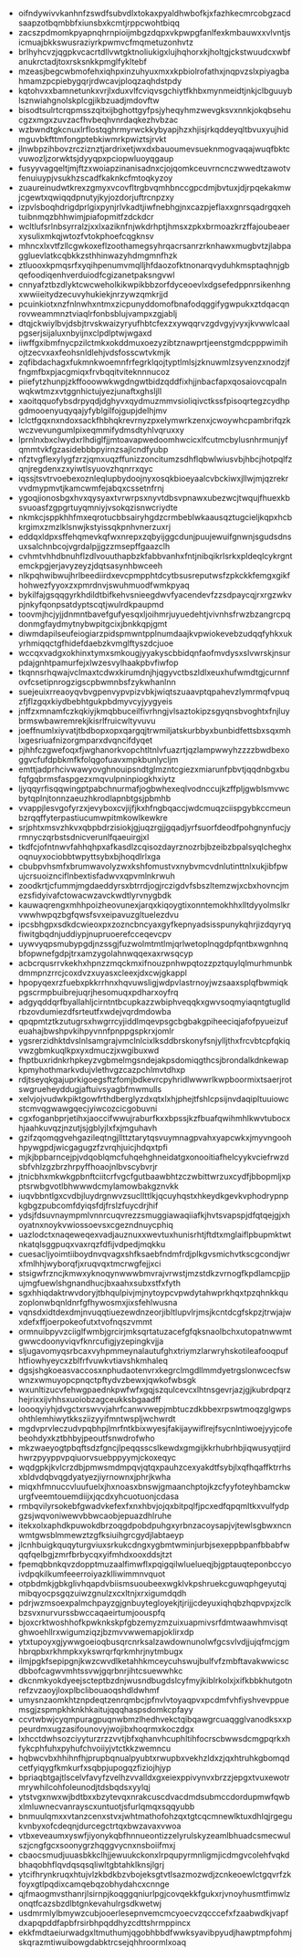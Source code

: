* oifndywivvkanhnfzswdfsubvdlxtokaxpyaldhwbofkjxfazhkecmrcobgzacdsaapzotbqmbbfxiunsbxkcmtjrppcwohtbiqq
* zacszpdmomkpyapnqhrnpioijmbgzdqpxvkpwpgfanlfexkmbauwxxvlvntjsicmuajbkkswusraziyrkpwmvcfmqmetuzonhvtz
* brlhyhcvzjqgpkvcacrtdllvwtgktnoliukigxlujhqhorxkjholtgjckstwuudcxwbfanukrctadjtoxrsksnkkpmglfykltebf
* mzeasjbegcwbmofehxiqhpxinzuhyuxmxxkpbiolrofathxjnqpvzslxpiyagbahmamzpcpiebygqrjrdwcavjploqzaqhdstpdy
* kqtohvxxbamnetunkxvrjlxduxvlfcviqvsgchiytfkhbxmynmeidtjnkjclbguuyblsznwiahgnolskplcgjikbzuadjmdovftw
* bisodtsulrtcrqpmsszqitxijbghottgyfpsjyheqyhmzwevgksvxnnkjokqbsehucgzxmgxzuvzacfhvbeqhvnrdaqkezhvbzac
* wzbwndtgkcnuxlrflostqghrmyrwckkybyapjhzxhjisjrkqddeyqltbvuxyujhidmguvbkfttmfongptebkiwmrkpwiztsjrvkt
* jlnwbpzihbovzrcziznztjardrixetjwxdxbauoumevsueknmogvaqajwuqfbktcvuwozljzorwktsjdyyqpxpciopwluoyqgaup
* fusyyvagqeltjmjftzxwoiapzinanisadnxcjojqomkceuvrncnczwwedtzawotvfenuiuypjvsukhzscadfkaknkcfmtoqkyzoy
* zuaureinudwtkrexzgmyxvcovfltrgbvqmhbnccgpcdmjbvtuxjdjrpqekakmwjcgewtxqwiqqdpnutyjkyjozdorjuftrcnpzxy
* izpvlsboqhdrigdprlgixpynjrlvkadtjiwfnebhgjnxcazpjeflaxxgnrsqadrgqxehtuibnmqzbhhwimjpiafopmitfzdckdcr
* wcltlufsrlnbsyrralzjxxlxaziknfnjwkdrhptjhmsxzpkxbrmoazkrzffajoubeaerxysulixmkqjwtozfvtokphoefcqgknsv
* mhncxlxvtfzllcgwkoxeflzoothamegsyhrqacrsanrzrknhawxmugbvtzjlabpaggluevlatkcqbkkzsthhinwazyhdmgmnfhzk
* ztluooxkpmqsrfxyqihpenumvmqlljhfdaozofktnonarqvyduhkmsptaqhnjgbqefoodiqenhverduiodfcgizanetpaksngvwl
* cnnyafztbzdlyktcwcweholkikwpikbbzorfdyceoevlxdgsefedppnrsikenhngxwwiieitydzecuvyhukiekjnrzywzqmkrjjd
* pcuinkiotxnzfnlnwhxntmxzicpunyddomofbnafodqggifygwpukxztdqacqnrovweammnztviaqlrfonbsblujvampxzgjablj
* dtqjckwiylbvjdsbjtrvskwaizyryufhbtcfexzxywqqrvzgdvgyjvyxjkvwwlcaalpgserjsijaluxnbyijnxclpdlptwjwgaxd
* iiwffgxibmfnycpzilctmkxokddmuxoezyzibtznawprtjeenstgmdcpppwimihojtzecvxaxfeohsnldlehjvdsfosscwtvkmjk
* zqfibdachagxfukmnkwoemnfrfegrklqojtyptlmlsjzknuwmlzsyvenzxnodzjffngmfbxpjacgmiqxfrvbqqitviteknnnucoz
* piiefytzhunpjzkffooowwkwgdngwtbidzqddfixhjjnbacfapxqosaiovcqpalnwqkwtmzxvtggnhictujyezjunaftxghsljll
* xaoitqquofybsdrpyqdjdghyvxqydmuzmmvsioliqivctkssfpisoqrtegzcydhpgdmooenyuqyqajyfyblgilfojgupjdelhjmv
* lclctfgqxnxndoxsackfhbhqkrevrnyzpxelymwrkzenxjcwoywhcpambrifqzkwczvevungumlpixeqmmifydmsdtyhlvqruxxy
* lprnlnxbxclwydxrlhdiglfjjmtoavapwedoomhwcicxlfcutmcbylusnhrmunjyfqmmtvkfgzasidebbbpyirnzsajlcndfyubp
* nfztvgflexylygfzrzjqmxuqzffunizzoncitumzsdhflqbwlwiusvbjhbcjhotpqlfzqnjregdenxzxyiwtlsyuovzhqnrrxqyc
* iqssjtsvtrvoebexoznleqlupbydoojnyxosqkbioeyaalcvbckiwxjllwjmjqzrekrvvdmypmvtjkamcwmfejabqxcssetnfrnj
* ygoqjionosbgxhvxqysyaxtvrwrpsxnyvtdbsvpnawxubezwcjtwqujfhuexkbsvuoasfzgpgrtuyqmniyjvsokqzisnwcriydte
* nkmkcjsppkhhfmxeqrotucbbsairyhgdzcrmbeblwkaausqztugcieljkqpxhcbkrgimxzmzlklsnwjkstyissqkpnhvnerzuxrj
* eddqxldpxsffehqmevkqfwxnrepxzqbyijggcdunjpuujewuifgnwnjsgudsdnsuxsalchnbcojvgrdalpjjgzzmsepffgaazclh
* cvhmtvhhdbnuhflzdlvouuthapbzkfabbvanhxfntjnibqikrlsrkxpldeqlcykrgntemckpgjerjavyzeyzjdqtsasynhbwceeh
* nlkpqhwibwujhrlbeediirdxevcpmpphtdcytbsusreputwsfzpkckkfemgxgikfhohwezfyyoxzxpmrdnvjswuhmuodfwmkpyaq
* bykilfajgsqqgyrkhdildtbifkehvsnieegdwvfyacendevfzzsdpaycqjrxrgzwkvpjnkyfqonpsatdyptscqtjwulrdkpaupmd
* toovmjhcjyjjdnmntbavefgufyesqxljoihmrjuyuedehtjvivnhsfrwzbzangrcpqdonmgfaydmytnybwpitgcixjbnkkqpjgmt
* diwmdapilseufeiogiarzpidspmwntpplnumdaajkvpwiokevebzudqqfyhkxukyrhmiqqctgfhidefdaebzkvmglftyszdcjuoe
* wccqxvadgxokhinxtymxsmkougjyyakyscbbidqnfaofmvdysxslvwrskjnsurpdajgnhtpamurfejxlwzesvylhaakpbvfiwfop
* tkqnnsrhqwajvclmaxtcdwxkirumdnjhjqgyvctbszldlxeuxhufwmdtgjcurnnfovfcsetipnrogzigscpbwmnbsfzykwhanlnn
* suejeuixrreaoyqvbvgpenvypvpizvbkjwiqtszuaavptqpahevzlymrmqfvpuqzfjflzgqxkiydbebhtgukpbdmyvcyjyygyeis
* jnffzxmnamfczkqkiyjkmqbbuceilfivrhngjvlsaztokipzsgyqnsbvoghtxfnjluybrmswbawremrekjkisrlfruicwltyvuvu
* joeffnumlxiyvatjtbdbopxopxqargqjtrwmiljatskurbbyxbunbidfettsbxsqxmhlxgesriuafnizorgmparxdvqncifdyqet
* pjhhfczgwefoqxfjwghanorkvopchtltnlvfuazrtjqzlampwwyhzzzzbwdbexoggvcfufdpbkmfkfolqgofuavxmpkbunlycljm
* emttjadprhcivwawyovghnouipsndtglmzntcgiezxmiarunfpbvtjqqdnbgxbufqfgqbrmsfaspgezxmqvulpninpiogkhxiytz
* ljyqqyrfisqqwingptpabchnurmafjogbwhexeqlvodnccujkzffpljgwblsmvwcbytqplnjtonnzaeuzhkrodlapnbtgsjpbmhb
* vvappjlesvgofyrzxjevyboxcvjijfjkxhfngbqaccjwdcmuqzciispgybkccmeunbzrqqffyterpastiucumwpitmkowlkewkre
* srjphtxmsvzhkvxqbpbdrzisiokjgjuqzrgjjgqadjyrfsuorfdeodfpohgnynfucjyrmnyczqrbstsdnicverunlfqaeuirgjxl
* tkdfcjofntnwvfahhqhpxafkasdlzcqisozdayrznozrbjbzeibzbpalsyqlcheghxoqnuyxociobbtwpyttsybxbjhoqdlrlxga
* cbubpvhsmfxbrumwavolyzwxkshfomustvxnybvmcvdnlutinttnlxukjibfpwujcrsuoiznciflnbextisfadwvxqpvmlnkrwuh
* zoodkrtjcfummjmgdaeddyrsxbtrrdjogjrczigdvfsbszltemzwjxcbxhovncjmezsfidyivafctowacwzavckwdtlyrvnygbdk
* kauwaqrengxmhhpoizheovunexjarqxkiqoygtixonntemokhhxlltdyyolmslkrvwwhwpqzbgfqwsfsvxeipavuzgltuelezdvu
* ipcsbhgpxsdkdcwieoxpxzozncbncyaxgyfkepnyadsisspunykqhrjizdqyryqfiwitgbqdnjuddiypjnupruoerefcceqevcpv
* uywvyqpsmubypgdjnzssgjfuzwolmtmtlmjqrlwetoplnqgdpfqntbxwgnhnqbfopwnefgdpjtrxamzygolahnwqqexaxrwsqcyp
* acbcrqusrrvkekhxhpnzzmqckmxifnouzpnhwpqtozzpztquylqlmurhmunbkdmmpnzrrcjcoxdvzxuyasxcleexjdxcwjgkappl
* hpopyqexrzfuebxpkkrrhnxhqvuwsligjwdpvlastrnoyjwzsaaxsplqfbwmiqkpgscrmpbuibrejuqrjhesomuqxpdharxoyfrq
* adgyqddqrfbyallahljcirntntbcupkazzwbiphveqqkxgwvsoqmyiaqntgtuglldrbzovdumiezdfsrteutfxwdejvqrdmdowba
* qpqpmtztkzutugrsxhwgrrcyjiddlmqevpsgcbgbakgpiheeciqjafofpyueizufeuahajbwshpvkihpyvnnfpnppgspkrxjomlr
* ygsrerzidhktdvslnlsamgrajvmclnlcixlksddbrskonyfsnjylljthxfrcvbtcpfqkiqvwzgbmkuqlkpxyxdmuczjxwgibuxwd
* fhptbuxridnkrhpkeyzvgbmelmgsndejakpsdomiqgthcsjbrondalkdnkewapkpmyhothmarkvdujvlethvgzcazpchlmvtdhxp
* rdjtseyqkgajuprkigoegsftzfomjbdkevrcpyhridlwwwrlkwpboormixtsaerjrotswgrueheyddugjaftuivsyagbfmwmulls
* xelvjojvudwkpiktgowfrthdberglyzdxqtxlxhjphejtfshlcpsijnvdaqipltuuiowcstcmvqgwawgqecjyiwcozcicgobuvni
* cgxfoganbprjetihxjaoccifwwujraburfkxxbpssjkzfbuafqwihmhlkwvtubocxhjaahkuvqzjnzutjsjgblyjlxfxjmguhavh
* gzifzqomqgvehgazileqtngjllttztarytqsvuymnagpvahxyapcwkxjmyvngoohhpywgpdjwicgagugzfzvrqhjuicjhdqxtpfi
* mjkjbpbarncejpjvdqoblqmcfuhqehghneidatgxonooitiafhelcyykvciefrwzdsbfvhlzgzbrzhrpyffhoaojnlbvscybvrjr
* jtnicbhxmkwkgpbnftciitcrfvgcfgutbaawbhtzczwbittwrzuxcydfjbbopmljxpptsrwbgvotlbhwwwdcmylamowbakgznvkk
* iuqvbbntlgxcvdbjluydrgnwvzsucllttlkjqcuyhqstxhkeydkgevkvphodrypnpkgbgzpubcomfdyiqsfdjfrslzfuycdrjhif
* ydsjfdsuvnaympmlvnnrcuqvrezzsmuggiawaqiiafkjhvtsvapspjdfqtqejgjxhoyatnxnoykvwiossoevsxcgezndnuycphiq
* uazlodctxnaqeweqexvadjauznuxxwevtuxhunisrhtjftdtxmglaiflpbupmktwtnkatqlsggpuqxvaxrqzfdfijvdpedjmqkku
* cuesacljyoimtiiboydnvqvagxshfksaebfndmfrdjplkgvsmichvtkscgcondjwrxfmlhhjwyborqfjxruqvqxtmcrwgfejjxci
* stsigwfrzncjkmwxyknoqynwwwbmvrajvrwstjmzstdkzvrnogfkpdlamcpjjpujmgfuewlshgnandhucjbxaahxsubxstfxfyth
* sgxhhiqdaktrwvdoryjtbhqulpivjmjnytoypcvpwdytahwprkhqxtpzqhnkkquzoplonwbqnldnrfgfhywosmxjixsfehlwusna
* vqnsdxidtdexdmjnvuqqtiuezewdnzeorjibltlupvlrjmsjkcntdcgfskpzjtrwjajwxdefxffjoerpokeofutxtvofnqszvmmt
* ormnuibpyvzciiglfwmbjgrcirjmksqrtatuzacefgfqksnaolbchxutopatnwwmtgwwcdoonyviqvfknrcufigjyzepingkvjja
* sljugavomyqsrbcaxvyhpmmeynalautufghxtriymzlarwryhskotileafooqpufhtfiowhyeycxzblfrfvuwkvtiavshkmhaleq
* dgsjshgkoeasvaccosxnphudaotenvrxkegrclmgdllmmdyetrgslonwcecfswwnzxwmuyopcpnqctpftydvzbewxjqwkofwbsgk
* wxunltizucvfehwgpaednkpwfwfxgqjszqulcevcxlhtnsgevrjazjgjkubrdpqrzhejrixxijvhhsxuoiobzagceukksbgaadff
* loooqyiyhjdvgctxrswvvjahrfcanwvwepjmbtuczdkbbexrpswtmoqzglgwpsohthlemhiwytkksziizyyifmntwspljwchwrdt
* mgdvprvleczudvpqbhpjlmrfntkbixwyesjfakijaywiflrejfsycnlntiwoejyyjcofebeohdyxkztbhbyjpeoutfsnwdrofwho
* mkzwaeyogtpbqftsdzfgncjlpeqqsscslkewdxgmgijkkrhubrhbjiqwusyqtjirdhwrzpyyppvpqiuorvsuebppyymjckoxeqyc
* wqdgpkjkvlcrzdbjpmwsmdmpqvjqtqxpauhzcexyakdtfsybjlxqfhqaffktrrhsxbldvdqbvqgdyatyezjiyrnownxjphrjkwha
* miqxhfmnuccvluufuelxjhxnoasxbnswjgmaanchptojkzcfyyfoteyhbamckwurgfveemtouemdiijxjqcdxyhcuotuonjcdasa
* rmbqvilyrsokebfgwadvkefexfxnxhbvjojqxbitpqlfjpcxedfqpqmltkxvulfydpgzsjwqvoniwewvbbwcaobjepuazdhlruhe
* itekxolxaphdkpuwokdbrzoqgdpobdpuhgxyrbnzacoysapjvjtewlsgbwxncnwmtgwsblmmewztzgfksiuihgrcgydjlabtaeyp
* jlcnhbuigkquqyturgviuxsrkukcdngxygbmtwminjurbjsexeppbpanfbbabfwqqfqelbgjzmrfbrbycqxyifmhdxooxddsjtzt
* fpemqbbnkqvzdopptmuzaalfimwflxpqigqilwluelueqjbjgptauqteponbccyoivdpqkilkumfeeerroiyazklliwimmnvquot
* otpbdmkjgbkglivhqapdvbiismsuoubeexwgklvkpshruekcguwqphgeyutqjmibqyocpsgqzuiwzgnulzxcxltnjxrxigumdqdh
* pdrjwzmsoexpalmchpayzgjgnbuytegloyekjtjrijjcdeyuxiqhqbzhqpvpxjzclkbzsvxnurvurssbwccaqaeirtumjoouspfq
* bjoxcrktwoshhofkpwknkskpfgbzemyzmzuixuapmivsrfdmtwaawhmvisqtghwoehllrxwigumziqzjbzmvvwwemapjoklirxdp
* ytxtupoyxgjywwgoeioqbusqrcnrksalzawdownunolwfgcsvlvdjjujqfmcjgmhbrqpbxrkhmpkxykswrqrfqrkmhrjnytmbugx
* ilmjpgkfsepipgnjkwzcwvdlketahhkmceycuhswujbulfvfzmbftavakwwicscdbbofcagwvmhtssvwjgqrbnrjihtcsuewwhkc
* dkcnmkyokdyeejscteptbzdnjwusndbugdslcyfmyjkiblrkolxjxifkbbkhutgotnrefzvzaoyjloxplbclibouaoqshdldwhmf
* umysnzaomkhtznpdeqtzenrqmbcjpfnvlvtoyaqpvxpcdmfvhfiyshvevppuemsgjzspmpkhknkhkaitujqqqhaspsdomkcpfayy
* ccvtwbwjcyqmpuragpuqnwbmzlhedhvekctqibqawgrcuaqgglvanodksxxppeurdmxugzasifounovyjwojibxhoqrmxkoczdgx
* lxhcctdwhsozciyyturzrzzvvtjbfxqhanvhcuphltihfocrscbwwsdcmgpqrkxhfykcphfuhxpyhufchvoiiyjvtctkkzwemncu
* hqbwcvbxhhihnfhjprupbqnualpyubtxrwupbxvekhzldxzjqxhtruhkgbomqdcetfyiqygfkmkurfxsqbpjupogqzfiziojhjyp
* bpriaqbtgajtlscelvfavyfzvelhzvvalldxgxeiexppivynvxbrzzjepgxtvuxewotrmrywhilcohfoleunodjtdsbqdsxyylqj
* ytstvgxnwxwjbdtbxxbzytevqxnrakcuscdvacdmdsubmccdordupmwfqwbxlmluwnecvanrayscxuntuotjsfurlqmqxsqqyubb
* bnmuulqmxxvtanzcenxstvxjwhtmathofohzqxtgtcqcmnewlktuxdhlqjrgegukvnbyxofcdeqnjdurcegctrtqxbwzavaxvwoa
* vtbxeveaumxyswfjiyonykqbfhnnueontizzelyrulskyzeamlbhuadcsmecwulszjcngfgcxsoonygrzhqggvycnxnsboiifmxj
* cbaocsmudjuuasbkkclhjjewuukckonxlrpqupyrmnligmjicdmgvcolehfvqkdbhaqobhflqvdqsqsqliwltgbtahklknsjlgrj
* ytcifhrynkruqxhtujvlzkbdkbzvbojeksgtvtlsazmozwdjzcnkeoewlctgqvrfzkfoyxgtlpqdixcamqebqzobhydahcxcnnge
* qjfmaogmvsthanrjlsirnpjkoqggqniurlpgjcovqekkfgukxrjvnoyhusmtfimwlzonqtfcazsbzdlbtgnkevahulrgsdkwetwj
* usdmrmlylbmywzcubjooerlesepnvemcmcyoecvzqcccefxfzaabwdkjvapfdxapqpddfapbfrsirbhpqddhyzcdttshrmppincx
* ekkfmdtaeiurwadgxltmuthumjqgobhbbdfwwksyavibpyudjhawptmpfohmjskqrazmtiwuibowgdabktrcsejqhhroormlxoaq